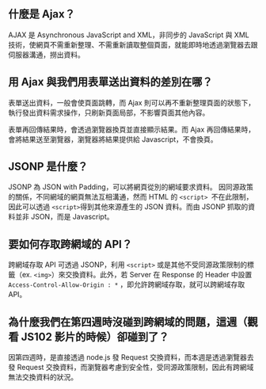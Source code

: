 ## 什麼是 Ajax？

AJAX 是 Asynchronous JavaScript and XML，非同步的 JavaScript 與 XML 技術，使網頁不需重新整理、不需重新讀取整個頁面，就能即時地透過瀏覽器去跟伺服器溝通，撈出資料。

## 用 Ajax 與我們用表單送出資料的差別在哪？

表單送出資料，一般會使頁面跳轉，而 Ajax 則可以再不重新整理頁面的狀態下，執行發出資料需求操作，只刷新頁面局部，不影響頁面其他內容。

表單再回傳結果時，會透過瀏覽器換頁並直接顯示結果。而 Ajax 再回傳結果時，會將結果送至瀏覽器，瀏覽器將結果提供給 Javascript，不會換頁。

## JSONP 是什麼？

JSONP 為 JSON with Padding，可以將網頁從別的網域要求資料。
因同源政策的關係，不同網域的網頁無法互相溝通，然而 HTML 的 `<script> `不在此限制，因此可以透過 `<script>`得到其他來源產生的 JSON 資料。而由 JSONP 抓取的資料並非 JSON，而是 Javascript。

## 要如何存取跨網域的 API？

跨網域存取 API 可透過 JSONP，利用 ` <script> ` 或是其他不受同源政策限制的標籤（ex. `<img>`）來交換資料。此外，若 Server 在 Response 的 Header 中設置 `Access-Control-Allow-Origin : *` ，即允許跨網域存取，就可以跨網域存取 API。


## 為什麼我們在第四週時沒碰到跨網域的問題，這週（觀看 JS102 影片的時候）卻碰到了？

因第四週時，是直接透過 node.js 發 Request 交換資料，而本週是透過瀏覽器去發 Request 交換資料，而瀏覽器考慮到安全性，受同源政策限制，因此有跨網域無法交換資料的狀況。
